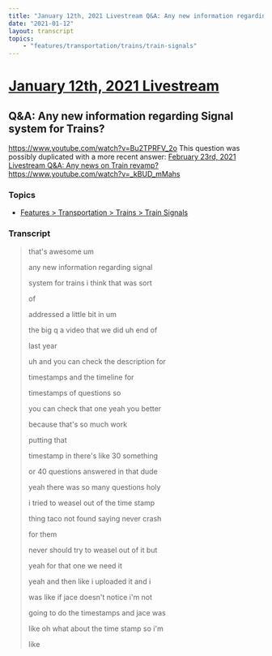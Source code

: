 ```yaml
---
title: "January 12th, 2021 Livestream Q&A: Any new information regarding Signal system for Trains?"
date: "2021-01-12"
layout: transcript
topics:
    - "features/transportation/trains/train-signals"
---
```

# [January 12th, 2021 Livestream](../2021-01-12.md)
## Q&A: Any new information regarding Signal system for Trains?
https://www.youtube.com/watch?v=Bu2TPRFV_2o
This question was possibly duplicated with a more recent answer: [February 23rd, 2021 Livestream Q&A: Any news on Train revamp?](./yt-_kBUD_mMahs.md) https://www.youtube.com/watch?v=_kBUD_mMahs


### Topics
* [Features > Transportation > Trains > Train Signals](../topics/features/transportation/trains/train-signals.md)

### Transcript

> that's awesome um
>
> any new information regarding signal
>
> system for trains i think that was sort
>
> of
>
> addressed a little bit in um
>
> the big q a video that we did uh end of
>
> last year
>
> uh and you can check the description for
>
> timestamps and the timeline for
>
> timestamps of questions so
>
> you can check that one yeah you better
>
> because that's so much work
>
> putting that
>
> timestamp in there's like 30 something
>
> or 40 questions answered in that dude
>
> yeah there was so many questions holy
>
> i tried to weasel out of the time stamp
>
> thing taco not found saying never crash
>
> for them
>
> never should try to weasel out of it but
>
> yeah for that one we need it
>
> yeah and then like i uploaded it and i
>
> was like if jace doesn't notice i'm not
>
> going to do the timestamps and jace was
>
> like oh what about the time stamp so i'm
>
> like

